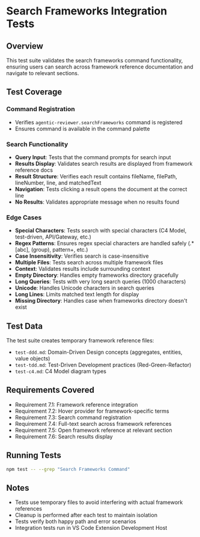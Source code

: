# Search Frameworks Integration Tests

## Overview
This test suite validates the search frameworks command functionality, ensuring users can search across framework reference documentation and navigate to relevant sections.

## Test Coverage

### Command Registration
- Verifies `agentic-reviewer.searchFrameworks` command is registered
- Ensures command is available in the command palette

### Search Functionality
- **Query Input**: Tests that the command prompts for search input
- **Results Display**: Validates search results are displayed from framework reference docs
- **Result Structure**: Verifies each result contains fileName, filePath, lineNumber, line, and matchedText
- **Navigation**: Tests clicking a result opens the document at the correct line
- **No Results**: Validates appropriate message when no results found

### Edge Cases
- **Special Characters**: Tests search with special characters (C4 Model, test-driven, API/Gateway, etc.)
- **Regex Patterns**: Ensures regex special characters are handled safely (.*[abc], (group), pattern+, etc.)
- **Case Insensitivity**: Verifies search is case-insensitive
- **Multiple Files**: Tests search across multiple framework files
- **Context**: Validates results include surrounding context
- **Empty Directory**: Handles empty frameworks directory gracefully
- **Long Queries**: Tests with very long search queries (1000 characters)
- **Unicode**: Handles Unicode characters in search queries
- **Long Lines**: Limits matched text length for display
- **Missing Directory**: Handles case when frameworks directory doesn't exist

## Test Data
The test suite creates temporary framework reference files:
- `test-ddd.md`: Domain-Driven Design concepts (aggregates, entities, value objects)
- `test-tdd.md`: Test-Driven Development practices (Red-Green-Refactor)
- `test-c4.md`: C4 Model diagram types

## Requirements Covered
- Requirement 7.1: Framework reference integration
- Requirement 7.2: Hover provider for framework-specific terms
- Requirement 7.3: Search command registration
- Requirement 7.4: Full-text search across framework references
- Requirement 7.5: Open framework reference at relevant section
- Requirement 7.6: Search results display

## Running Tests
```bash
npm test -- --grep "Search Frameworks Command"
```

## Notes
- Tests use temporary files to avoid interfering with actual framework references
- Cleanup is performed after each test to maintain isolation
- Tests verify both happy path and error scenarios
- Integration tests run in VS Code Extension Development Host
